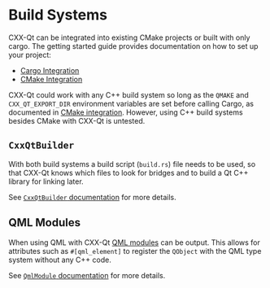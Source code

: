 <!--
SPDX-FileCopyrightText: 2022 Klarälvdalens Datakonsult AB, a KDAB Group company <info@kdab.com>
SPDX-FileContributor: Andrew Hayzen <andrew.hayzen@kdab.com>

SPDX-License-Identifier: MIT OR Apache-2.0
-->

# Build Systems

CXX-Qt can be integrated into existing CMake projects or built with only cargo. The getting started guide provides documentation on how to set up your project:

- [Cargo Integration](../getting-started/4-cargo-executable.md)
- [CMake Integration](../getting-started/5-cmake-integration.md)

CXX-Qt could work with any C++ build system so long as the `QMAKE` and `CXX_QT_EXPORT_DIR` environment variables are set before calling Cargo,
as documented in [CMake integration](../getting-started/5-cmake-integration.md). However, using C++ build systems besides CMake with CXX-Qt is untested.

## `CxxQtBuilder`

With both build systems a build script (`build.rs`) file needs to be used,
so that CXX-Qt knows which files to look for bridges and to build a Qt C++ library for linking later.

See [`CxxQtBuilder` documentation](https://docs.rs/cxx-qt-build/latest/cxx_qt_build/struct.CxxQtBuilder.html) for more details.

## QML Modules

When using QML with CXX-Qt [QML modules](https://doc.qt.io/qt-6/qtqml-writing-a-module.html) can be output.
This allows for attributes such as `#[qml_element]` to register the `QObject` with the QML type system without any C++ code.

See [`QmlModule` documentation](https://docs.rs/cxx-qt-build/latest/cxx_qt_build/struct.QmlModule.html) for more details.
